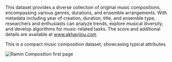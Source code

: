 This dataset provides a diverse collection of original music compositions, encompassing various genres, durations, and ensemble arrangements. With metadata including year of creation, duration, title, and ensemble type, researchers and enthusiasts can analyze trends, explore musical diversity, and develop algorithms for music-related tasks. The score and additional details are available at www.akhavijou.com

This is a compact music composition dataset, showcasing typical attributes.



![Ramin Composition first page](https://github.com/raminakhavijou/Data_Composition/assets/42982189/4b4a58db-78b5-4bed-af3e-eb218e169baf)
